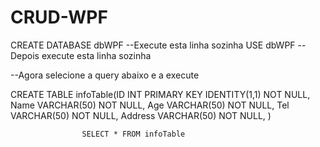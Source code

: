 # CRUD-WPF

CREATE DATABASE dbWPF --Execute esta linha sozinha
USE dbWPF --Depois execute esta linha sozinha

--Agora selecione a query abaixo e a execute

CREATE TABLE infoTable(ID INT PRIMARY KEY IDENTITY(1,1) NOT NULL,
                    Name VARCHAR(50) NOT NULL,
                    Age VARCHAR(50) NOT NULL,
                    Tel VARCHAR(50) NOT NULL,
                    Address VARCHAR(50) NOT NULL,
                    )

					SELECT * FROM infoTable
